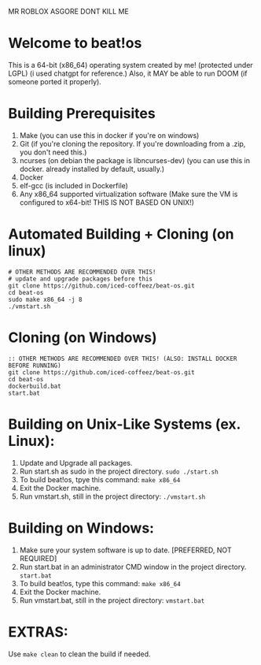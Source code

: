 MR ROBLOX ASGORE DONT KILL ME

# Welcome to beat!os
This is a 64-bit (x86_64) operating system created by me! (protected under LGPL) (i used chatgpt for reference.)
Also, it MAY be able to run DOOM (if someone ported it properly).
# Building Prerequisites
1) Make (you can use this in docker if you're on windows)
2) Git (if you're cloning the repository. If you're downloading from a .zip, you don't need this.)
3) ncurses (on debian the package is libncurses-dev) (you can use this in docker. already installed by default, usually.)
4) Docker
5) elf-gcc (is included in Dockerfile)
6) Any x86_64 supported virtualization software (Make sure the VM is configured to x64-bit! THIS IS NOT BASED ON UNIX!)
# Automated Building + Cloning (on linux)
```
# OTHER METHODS ARE RECOMMENDED OVER THIS!
# update and upgrade packages before this
git clone https://github.com/iced-coffeez/beat-os.git
cd beat-os
sudo make x86_64 -j 8
./vmstart.sh
```
# Cloning (on Windows)
```
:: OTHER METHODS ARE RECOMMENDED OVER THIS! (ALSO: INSTALL DOCKER BEFORE RUNNING)
git clone https://github.com/iced-coffeez/beat-os.git
cd beat-os
dockerbuild.bat
start.bat
```
# Building on Unix-Like Systems (ex. Linux):
1) Update and Upgrade all packages.
2) Run start.sh as sudo in the project
directory.
`sudo ./start.sh`
3) To build beat!os, tpye this command:
`make x86_64`
4) Exit the Docker machine.
5) Run vmstart.sh, still in the project directory:
`./vmstart.sh`
# Building on Windows:
1) Make sure your system software is up to date. [PREFERRED, NOT REQUIRED]
2) Run start.bat in an administrator CMD window in the project directory.
`start.bat`
3) To build beat!os, type this command:
`make x86_64`
4) Exit the Docker machine.
5) Run vmstart.bat, still in the project directory:
`vmstart.bat`
# EXTRAS:
Use `make clean` to clean the build if needed.
